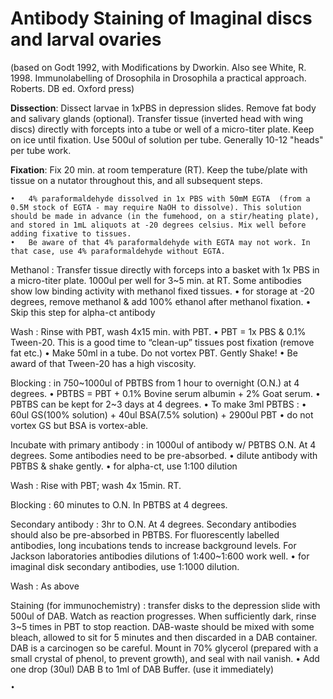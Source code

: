 Antibody Staining of Imaginal discs and larval ovaries
=====================================================

(based on Godt 1992, with Modifications by Dworkin. Also see White, R. 1998. Immunolabelling of Drosophila in Drosophila a practical approach. Roberts. DB ed. Oxford press)

**Dissection**: Dissect larvae in 1xPBS in depression slides. Remove fat body and salivary glands (optional). Transfer tissue (inverted head with wing discs) directly with forcepts into a tube or well of a micro-titer plate. Keep on ice until fixation. Use 500ul of solution per tube. Generally 10-12 "heads" per tube work.
	
**Fixation**: Fix 20 min. at room temperature (RT). Keep the tube/plate with tissue on a nutator throughout this, and all subsequent steps. 

	•	4% paraformaldehyde dissolved in 1x PBS with 50mM EGTA  (from a 0.5M stock of EGTA - may require NaOH to dissolve). This solution should be made in advance (in the fumehood, on a stir/heating plate), and stored in 1mL aliquots at -20 degrees celsius. Mix well before adding fixative to tissues.
	•	Be aware of that 4% paraformaldehyde with EGTA may not work. In that case, use 4% paraformaldehyde without EGTA.

Methanol : Transfer tissue directly with forceps into a basket with 1x PBS in a micro-titer plate. 1000ul per well for 3~5 min. at RT. Some antibodies show low binding activity with methanol fixed tissues.
	•	for storage at -20 degrees, remove methanol & add 100% ethanol after methanol fixation.
	•	Skip this step for alpha-ct antibody

Wash : Rinse with PBT, wash 4x15 min. with PBT.
	•	PBT = 1x PBS & 0.1% Tween-20. This is a good time to “clean-up” tissues post fixation (remove fat etc.)
	•	Make 50ml in a tube. Do not vortex PBT. Gently Shake!
	•	Be award of that Tween-20 has a high viscosity.

Blocking : in 750~1000ul of  PBTBS from 1 hour to overnight (O.N.) at 4 degrees. 
	•	PBTBS = PBT + 0.1% Bovine serum albumin + 2% Goat serum.
	•	PBTBS can be kept for 2~3 days at 4 degrees. 
	•	To make 3ml PBTBS :
	•	60ul GS(100% solution) + 40ul BSA(7.5% solution) + 2900ul PBT
	•	do not vortex GS but BSA is vortex-able.

Incubate with primary antibody : in 1000ul of antibody w/ PBTBS O.N. At 4 degrees. Some antibodies need to be pre-absorbed. 
	•	dilute antibody with PBTBS & shake gently.
	•	for alpha-ct, use 1:100 dilution

Wash : Rise with PBT; wash 4x 15min. RT.

Blocking : 60 minutes to O.N. In PBTBS at 4 degrees. 

Secondary antibody : 3hr to O.N. At 4 degrees. Secondary antibodies should also be pre-absorbed in PBTBS. For fluorescently labelled antibodies, long incubations tends to increase background levels. For Jackson laboratories antibodies dilutions of 1:400~1:600 work well.
	•	for imaginal disk secondary antibodies, use 1:1000 dilution.

Wash : As above

Staining (for immunochemistry) : transfer disks to the depression slide with 500ul of DAB. Watch as reaction progresses. When sufficiently dark, rinse 3~5 times in PBT to stop reaction. DAB-waste should be mixed with some bleach, allowed to sit for 5 minutes and then discarded in a DAB container.  DAB is a carcinogen so be careful. Mount in 70% glycerol (prepared with a small crystal of phenol, to prevent growth), and seal with nail vanish. 
	•	Add one drop (30ul) DAB B to 1ml of DAB Buffer. (use it immediately)



	•	


